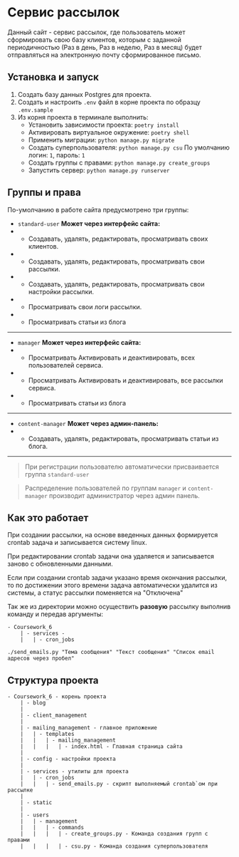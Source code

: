# Сервис рассылок
Данный сайт - сервис рассылок, где пользователь может сформировать свою базу клиентов, которым с заданной периодичностью (Раз в день, Раз в неделю, Раз в месяц) будет отправляться на электронную почту сформированное письмо.

## Установка и запуск
1. Создать базу данных Postgres для проекта.
2. Создать и настроить `.env` файл в корне проекта по образцу `.env.sample`
3. Из корня проекта в терминале выполнить:
    - Установить зависимости проекта: `poetry install`
    - Активировать виртуальное окружение: `poetry shell`
    - Применить миграции: `python manage.py migrate`
    - Создать суперпользователя: `python manage.py csu`
     По умолчанию логин: `1`, пароль: `1`
    - Создать группы с правами: `python manage.py create_groups`
    - Запустить сервер: `python manage.py runserver`

## Группы и права

По-умолчанию в работе сайта предусмотрено три группы:

- `standard-user`
**Может через интерфейс сайта:**
- - Создавать, удалять, редактировать, просматривать своих клиентов.
- - Создавать, удалять, редактировать, просматривать свои рассылки.
- - Создавать, удалять, редактировать, просматривать свои настройки рассылки.
- - Просматривать свои логи рассылки.
- - Просматривать статьи из блога
---
- `manager`
**Может через интерфейс сайта:**
- - Просматривать Активировать и деактивировать, всех пользователей сервиса.
- - Просматривать Активировать и деактивировать, все рассылки сервиса.
- - Просматривать статьи из блога
---
- `content-manager`
**Может через админ-панель:**
- - Создавать, удалять, редактировать, просматривать статьи из блога.
---
>При регистрации пользователю автоматически присваивается 
группа `standard-user`

>Распределение пользователей по группам `manager` и `content-manager` 
производит администратор через админ панель.

## Как это работает

При создании рассылки, на основе введенных данных формируется crontab задача и записывается систему linux.

При редактировании crontab задачи она удаляется и записывается заново с обновленными данными.

Если при создании crontab задачи указано время окончания рассылки, то по достижении этого времени задача автоматически удалится из системы, а статус рассылки поменяется на "Отключена"

Так же из директории можно осуществить **разовую** рассылку выполнив команду и передав аргументы:
```
- Coursework_6
    | - services - 
    |   | - cron_jobs
```


`./send_emails.py "Тема сообщения" "Текст сообщения" "Список email адресов через пробел"`

## Структура проекта
```
- Coursework_6 - корень проекта
    | - blog 
    |
    | - client_management
    |
    | - mailing_management - главное приложение
    |   | - templates
    |   |   | - mailing_management
    |   |   |   | - index.html - Главная страница сайта
    |
    | - config - настройки проекта
    |
    | - services - утилиты для проекта
    |   | - cron_jobs
    |   |   | - send_emails.py - скрипт выполняемый crontab`ом при рассылке
    |
    | - static
    |
    | - users
    |   | - management
    |   |   | - commands
    |   |   |   | - create_groups.py - Команда создания групп с правами
    |   |   |   | - csu.py - Команда создания суперпользователя
```